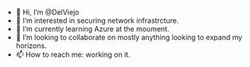 - 👋 Hi, I’m @DelViejo
- 👀 I’m interested in securing network infrastrcture.
- 🌱 I’m currently learning Azure at the moument.
- 💞️ I’m looking to collaborate on mostly anything looking to expand my horizons.
- 📫 How to reach me: working on it.

<!---
DelViejo/DelViejo is a ✨ special ✨ repository because its `README.md` (this file) appears on your GitHub profile.
You can click the Preview link to take a look at your changes.
--->
